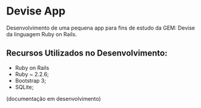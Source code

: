 # Devise App

Desenvolvimento de uma pequena app para fins de estudo da GEM: Devise da linguagem Ruby on Rails.


## Recursos Utilizados no Desenvolvimento:

* Ruby on Rails
* Ruby ~ 2.2.6;
* Bootstrap 3;
* SQLite;


(documentação em desenvolvimento)